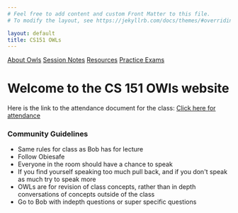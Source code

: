 ```yaml
---
# Feel free to add content and custom Front Matter to this file.
# To modify the layout, see https://jekyllrb.com/docs/themes/#overriding-theme-defaults

layout: default
title: CS151 OWLs
---
```


[About Owls](about.markdown)        [Session Notes](session-notes.markdown)     [Resources](resources.markdown)     [Practice Exams](exams.markdown)
# Welcome to the CS 151 OWls website

Here is the link to the attendance document for the class: [Click here for attendance](https://docs.google.com/forms/d/e/1FAIpQLSeOAt4DqNeuL28dps0Tfd2EFSEcEtObfwBrX6oWJ7O-3pczqg/viewform)

### Community Guidelines
<ul>
    <li>Same rules for class as Bob has for lecture</li>
    <li>Follow Obiesafe</li>
    <li>Everyone in the room should have a chance to speak</li>
    <li>If you find yourself speaking too much pull back, and if you don't speak as much try to speak more</li>
    <li>OWLs are for revision of class concepts, rather than in depth conversations of concepts outside of the class</li>
    <li>Go to Bob with indepth questions or super specific questions</li>
</ul>
